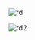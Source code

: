  
![rd](https://user-images.githubusercontent.com/31015374/209856672-6b5c876e-45b2-4a7b-8650-c9f450fb96ee.png)

![rd2](https://user-images.githubusercontent.com/31015374/209856510-ecd388e9-960d-4bf7-ae8b-8c736e0a458c.png)
